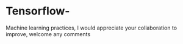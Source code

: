 # Tensorflow-

Machine learning practices, I would appreciate your collaboration to improve, welcome any comments
